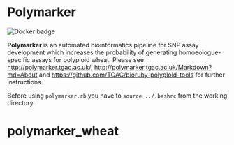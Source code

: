 # Polymarker

![Docker badge](https://img.shields.io/badge/ImageInfo-_923.8_MB/9_Layers_-blue.svg?style=flat-square)

**Polymarker** is an automated bioinformatics pipeline for SNP assay development which increases the probability of generating homoeologue-specific assays for polyploid wheat.
Please see http://polymarker.tgac.ac.uk/, http://polymarker.tgac.ac.uk/Markdown?md=About and https://github.com/TGAC/bioruby-polyploid-tools for further instructions.

Before using ```polymarker.rb``` you have to ```source ../.bashrc``` from the working directory.

# polymarker_wheat
